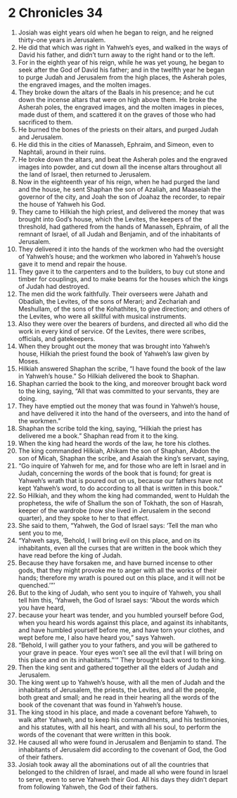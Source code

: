 ﻿
# 2 Chronicles 34
1. Josiah was eight years old when he began to reign, and he reigned thirty-one years in Jerusalem. 
2. He did that which was right in Yahweh’s eyes, and walked in the ways of David his father, and didn’t turn away to the right hand or to the left. 
3. For in the eighth year of his reign, while he was yet young, he began to seek after the God of David his father; and in the twelfth year he began to purge Judah and Jerusalem from the high places, the Asherah poles, the engraved images, and the molten images. 
4. They broke down the altars of the Baals in his presence; and he cut down the incense altars that were on high above them. He broke the Asherah poles, the engraved images, and the molten images in pieces, made dust of them, and scattered it on the graves of those who had sacrificed to them. 
5. He burned the bones of the priests on their altars, and purged Judah and Jerusalem. 
6. He did this in the cities of Manasseh, Ephraim, and Simeon, even to Naphtali, around in their ruins. 
7. He broke down the altars, and beat the Asherah poles and the engraved images into powder, and cut down all the incense altars throughout all the land of Israel, then returned to Jerusalem. 
8. Now in the eighteenth year of his reign, when he had purged the land and the house, he sent Shaphan the son of Azaliah, and Maaseiah the governor of the city, and Joah the son of Joahaz the recorder, to repair the house of Yahweh his God. 
9. They came to Hilkiah the high priest, and delivered the money that was brought into God’s house, which the Levites, the keepers of the threshold, had gathered from the hands of Manasseh, Ephraim, of all the remnant of Israel, of all Judah and Benjamin, and of the inhabitants of Jerusalem. 
10. They delivered it into the hands of the workmen who had the oversight of Yahweh’s house; and the workmen who labored in Yahweh’s house gave it to mend and repair the house. 
11. They gave it to the carpenters and to the builders, to buy cut stone and timber for couplings, and to make beams for the houses which the kings of Judah had destroyed. 
12. The men did the work faithfully. Their overseers were Jahath and Obadiah, the Levites, of the sons of Merari; and Zechariah and Meshullam, of the sons of the Kohathites, to give direction; and others of the Levites, who were all skillful with musical instruments. 
13. Also they were over the bearers of burdens, and directed all who did the work in every kind of service. Of the Levites, there were scribes, officials, and gatekeepers. 
14. When they brought out the money that was brought into Yahweh’s house, Hilkiah the priest found the book of Yahweh’s law given by Moses. 
15. Hilkiah answered Shaphan the scribe, “I have found the book of the law in Yahweh’s house.” So Hilkiah delivered the book to Shaphan. 
16. Shaphan carried the book to the king, and moreover brought back word to the king, saying, “All that was committed to your servants, they are doing. 
17. They have emptied out the money that was found in Yahweh’s house, and have delivered it into the hand of the overseers, and into the hand of the workmen.” 
18. Shaphan the scribe told the king, saying, “Hilkiah the priest has delivered me a book.” Shaphan read from it to the king. 
19. When the king had heard the words of the law, he tore his clothes. 
20. The king commanded Hilkiah, Ahikam the son of Shaphan, Abdon the son of Micah, Shaphan the scribe, and Asaiah the king’s servant, saying, 
21. “Go inquire of Yahweh for me, and for those who are left in Israel and in Judah, concerning the words of the book that is found; for great is Yahweh’s wrath that is poured out on us, because our fathers have not kept Yahweh’s word, to do according to all that is written in this book.” 
22. So Hilkiah, and they whom the king had commanded, went to Huldah the prophetess, the wife of Shallum the son of Tokhath, the son of Hasrah, keeper of the wardrobe (now she lived in Jerusalem in the second quarter), and they spoke to her to that effect. 
23. She said to them, “Yahweh, the God of Israel says: ‘Tell the man who sent you to me, 
24. “Yahweh says, ‘Behold, I will bring evil on this place, and on its inhabitants, even all the curses that are written in the book which they have read before the king of Judah. 
25. Because they have forsaken me, and have burned incense to other gods, that they might provoke me to anger with all the works of their hands; therefore my wrath is poured out on this place, and it will not be quenched.’”’ 
26. But to the king of Judah, who sent you to inquire of Yahweh, you shall tell him this, ‘Yahweh, the God of Israel says: “About the words which you have heard, 
27. because your heart was tender, and you humbled yourself before God, when you heard his words against this place, and against its inhabitants, and have humbled yourself before me, and have torn your clothes, and wept before me, I also have heard you,” says Yahweh. 
28. “Behold, I will gather you to your fathers, and you will be gathered to your grave in peace. Your eyes won’t see all the evil that I will bring on this place and on its inhabitants.”’” They brought back word to the king. 
29. Then the king sent and gathered together all the elders of Judah and Jerusalem. 
30. The king went up to Yahweh’s house, with all the men of Judah and the inhabitants of Jerusalem, the priests, the Levites, and all the people, both great and small; and he read in their hearing all the words of the book of the covenant that was found in Yahweh’s house. 
31. The king stood in his place, and made a covenant before Yahweh, to walk after Yahweh, and to keep his commandments, and his testimonies, and his statutes, with all his heart, and with all his soul, to perform the words of the covenant that were written in this book. 
32. He caused all who were found in Jerusalem and Benjamin to stand. The inhabitants of Jerusalem did according to the covenant of God, the God of their fathers. 
33. Josiah took away all the abominations out of all the countries that belonged to the children of Israel, and made all who were found in Israel to serve, even to serve Yahweh their God. All his days they didn’t depart from following Yahweh, the God of their fathers. 
